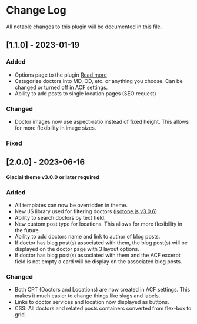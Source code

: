 # Change Log

All notable changes to this plugin will be documented in this file.

## [1.1.0] - 2023-01-19

### Added

* Options page to the plugin [Read more](https://github.com/Glacial-Web/glacial-cpt-acf/issues/2)
* Categorize doctors into MD, OD, etc. or anything you choose. Can be changed or turned off in ACF settings.
* Ability to add posts to single location pages (SEO request)

### Changed

* Doctor images now use aspect-ratio instead of fixed height. This allows for more flexibility in image sizes.

### Fixed

## [2.0.0] - 2023-06-16

#### Glacial theme v3.0.0 or later required

### Added

* All templates can now be overridden in theme.
* New JS library used for filtering doctors ([isotope.js v3.0.6](https://github.com/metafizzy/isotope)) .
* Ability to search doctors by text field.
* New custom post type for locations. This allows for more flexibility in the future.
* Ability to add doctors name and link to author of blog posts.
* If doctor has blog post(s) associated with them, the blog post(s) will be displayed on the doctor page with 3 layout
  options.
* If doctor has blog post(s) associated with them and the ACF excerpt field is not empty a card will be display on the
  associated blog posts.

### Changed

* Both CPT (Doctors and Locations) are now created in ACF settings. This makes it much easier to change things like
  slugs and labels.
* Links to doctor services and location now displayed as buttons.
* CSS: All doctors and related posts containers converted from flex-box to grid.

